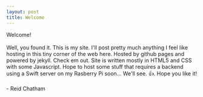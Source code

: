 ```yaml
---
layout: post
title: Welcome
---
```


<p>
Welcome!
<br><br>
Well, you found it. This is my site. I'll post pretty much anything I feel like hosting in this tiny corner of the web here. Hosted by github pages and powered by jekyll. Check em out. Site is written mostly in HTML5 and CSS with some Javascript. Hope to host some stuff that requires a backend using a Swift server on my Rasberry Pi soon... We'll see. 👍. Hope you like it!
<br><br>
- Reid Chatham
</p>